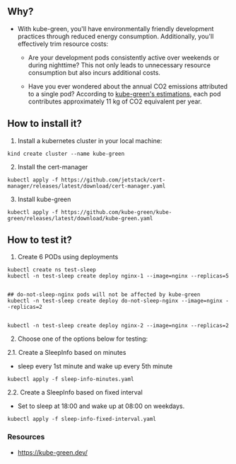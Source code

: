 ## Why?

 - With kube-green, you'll have environmentally friendly development practices through reduced energy consumption. Additionally, you'll effectively trim resource costs:

   - Are your development pods consistently active over weekends or during nighttime? This not only leads to unnecessary resource consumption but also incurs additional costs.

   - Have you ever wondered about the annual CO2 emissions attributed to a single pod? According to [kube-green's estimations](https://kube-green.dev/docs/getting-started/), each pod contributes approximately 11 kg of CO2 equivalent per year.

## How to install it?

1. Install a kubernetes cluster in your local machine:

```kind create cluster --name kube-green```

2. Install the cert-manager

```kubectl apply -f https://github.com/jetstack/cert-manager/releases/latest/download/cert-manager.yaml```

3. Install kube-green

```kubectl apply -f https://github.com/kube-green/kube-green/releases/latest/download/kube-green.yaml```


## How to test it?

1. Create 6 PODs using deployments 

```
kubectl create ns test-sleep
kubectl -n test-sleep create deploy nginx-1 --image=nginx --replicas=5


## do-not-sleep-nginx pods will not be affected by kube-green
kubectl -n test-sleep create deploy do-not-sleep-nginx --image=nginx --replicas=2


kubectl -n test-sleep create deploy nginx-2 --image=nginx --replicas=2
```

2. Choose one of the options below for testing:

2.1. Create a SleepInfo based on minutes

- sleep every 1st minute and wake up every 5th minute

```kubectl apply -f sleep-info-minutes.yaml```

2.2. Create a SleepInfo based on fixed interval

- Set to sleep at 18:00 and wake up at 08:00 on weekdays.

```kubectl apply -f sleep-info-fixed-interval.yaml```

### Resources

- https://kube-green.dev/ 